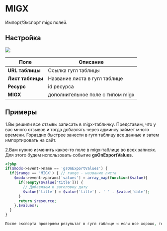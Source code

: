 # MIGX

Импорт/Экспорт migx полей.

## **Настройка**

![](https://file.modx.pro/files/4/5/8/458cde4c4df9a839d414ff89e121fbb4.jpg)

| Поле             | Описание                         |
| ---------------- | -------------------------------- |
| **URL таблицы**  | Ссылка гугл таблицы              |
| **Лист таблицы** | Название листа в гугл таблице    |
| **Ресурс**       | id ресурса                       |
| **MIGX**         | дополнительное поле с типом migx |

## Примеры

1.Вы решили все отзывы записать в migx-табличку. Представим, что у вас много отзывов и тогда добавлять через админку займет много времени. Гораздно быстрее занести в гугл таблицу все данные и затем импортировать на сайт.

2.Вам нужно изменить какое-то поле в migx-таблице во всех записях. Для этого будем использовать событие **gsOnExportValues**.

```php
<?php
if($modx->event->name == 'gsOnExportValues') {
  if($range == 'MIGX') { // range - название листа
    $modx->event->params['values'] = array_map(function($value){
      if(!empty($value['title'])) {
        // Добавляем к заголовку дату
        $value['title'] = $value['title'] . ' ' . $value['date'];
      }
      return $resource;
    },$values);
  }
}

После экспорта проверяем результат в гугл таблице и если все хорошо, то импортируем обратно данные.
```
